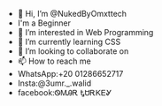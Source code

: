 - 👋 Hi, I’m @NukedByOmxttech
- I'm a Beginner
- 👀 I’m interested in Web Programming
- 🌱 I’m currently learning CSS
- 💞️ I’m looking to collaborate on 
- 📫 How to reach me 
- WhatsApp:+20 01286652717
- Insta:@3umr._.walid
- facebook:ᏫᎷᎯᎡ ᎿᏌᎡᏦᎬᎽ

<!---
NukedByOmxttech/NukedByOmxttech is a ✨ special ✨ repository because its `README.md` (this file) appears on your GitHub profile.
You can click the Preview link to take a look at your changes.
--->
